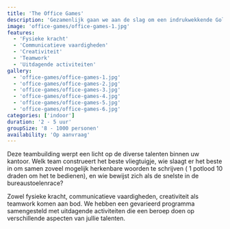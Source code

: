 ```yaml
---
title: 'The Office Games'
description: 'Gezamenlijk gaan we aan de slag om een indrukwekkende Goldberg machine te creëren'
image: 'office-games/office-games-1.jpg'
features:
  - 'Fysieke kracht'
  - 'Communicatieve vaardigheden'
  - 'Creativiteit'
  - 'Teamwork'
  - 'Uitdagende activiteiten'
gallery:
  - 'office-games/office-games-1.jpg'
  - 'office-games/office-games-2.jpg'
  - 'office-games/office-games-3.jpg'
  - 'office-games/office-games-4.jpg'
  - 'office-games/office-games-5.jpg'
  - 'office-games/office-games-6.jpg'
categories: ['indoor']
duration: '2 - 5 uur'
groupSize: '8 - 1000 personen'
availability: 'Op aanvraag'
---
```


Deze teambuilding werpt een licht op de diverse talenten binnen uw kantoor. Welk team construeert het beste vliegtuigje, wie slaagt er het beste in om samen zoveel mogelijk herkenbare woorden te schrijven ( 1 potlood 10 draden om het te bedienen), en wie bewijst zich als de snelste in de bureaustoelenrace?

Zowel fysieke kracht, communicatieve vaardigheden, creativiteit als teamwork komen aan bod. We hebben een gevarieerd programma samengesteld met uitdagende activiteiten die een beroep doen op verschillende aspecten van jullie talenten.
